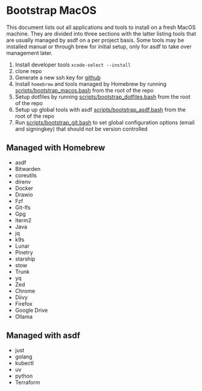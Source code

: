 # Bootstrap MacOS

This document lists out all applications and tools to install on a fresh MacOS machine. They are divided into three sections with the latter listing tools that are usually managed by asdf on a per project basis. Some tools may be installed manual or through brew for initial setup, only for asdf to take over management later.

1. Install developer tools `xcode-select --install`
1. clone repo
1. Generate a new ssh key for [github](https://docs.github.com/en/authentication/connecting-to-github-with-ssh/generating-a-new-ssh-key-and-adding-it-to-the-ssh-agent)
1. Install `homebrew` and tools managed by Homebrew by running [scripts/bootstrap_macos.bash](../scripts/bootstrap_macos.bash) from the root of the repo
1. Setup dotfiles by running [scripts/bootstrap_dotfiles.bash](../scripts/bootstrap_dotfiles.bash) from the root of the repo
1. Setup up global tools with asdf [scripts/bootstrap_asdf.bash](../scripts/bootstrap_asdf.bash) from the root of the repo
1. Run [scripts/bootstrap_git.bash](../scripts/bootstrap_git.bash) to set global configuration options (email and signingkey) that should not be version controlled

## Managed with Homebrew

- asdf
- Bitwarden
- coreutils
- direnv
- Docker
- Drawio
- Fzf
- Git-lfs
- Gpg
- Iterm2
- Java
- jq
- k9s
- Lunar
- Pinetry
- starship
- stow
- Trunk
- yq
- Zed
- Chrome
- Diivy
- Firefox
- Google Drive
- Ollama

## Managed with asdf

- just
- golang
- kubectl
- uv
- python
- Terraform
